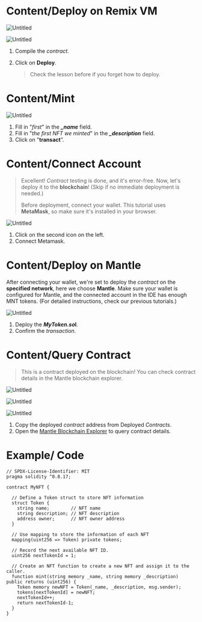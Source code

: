# Content/Deploy on Remix VM

![Untitled](./img/4-1.png)

![Untitled](./img/4-2.png)
1. Compile the *contract*.
2.  Click on **Deploy**.
    
    > Check the lesson before if you forget how to deploy.
    > 

# Content/Mint

![Untitled](./img/4-3.png)

1. Fill in "*first*" in the ***_name*** field.
2. Fill in "*the first NFT we minted*" in the ***_description*** field.
3. Click on "**transact**”.

# Content/Connect Account

> Excellent! *Contract* testing is done, and it's error-free. Now, let's deploy it to the **blockchain**! (Skip if no immediate deployment is needed.)
> 
> 
> Before deployment, connect your wallet. This tutorial uses **MetaMask**, so make sure it's installed in your browser.
> 

![Untitled](./img/4-4.png)

1. Click on the second icon on the left.
2.  Connect Metamask.

# Content/Deploy on Mantle

After connecting your wallet, we're set to deploy the *contract* on the **specified network**, here we choose **Mantle**. Make sure your wallet is configured for Mantle, and the connected account in the IDE has enough MNT tokens. (For detailed instructions, check our previous tutorials.)

![Untitled](./img/4-5.png)

1. Deploy the ***MyToken.so*l**.
2. Confirm the *transaction*.

# Content/Query Contract

> This is a contract deployed on the blockchain! You can check contract details in the Mantle blockchain explorer.
> 

![Untitled](./img/4-6.png)

![Untitled](./img/4-7.png)

![Untitled](./img/4-8.png)

1. Copy the deployed *contract* address from Deployed *Contracts*.
2. Open the [Mantle Blockchain Explorer](https://explorer.testnet.mantle.xyz/) to query contract details.

# Example/ Code

```solidity
// SPDX-License-Identifier: MIT
pragma solidity ^0.8.17;

contract MyNFT {

  // Define a Token struct to store NFT information
  struct Token {
    string name;        // NFT name
    string description; // NFT description
    address owner;      // NFT owner address
  }

  // Use mapping to store the information of each NFT
  mapping(uint256 => Token) private tokens;

  // Record the next available NFT ID.
  uint256 nextTokenId = 1;

  // Create an NFT function to create a new NFT and assign it to the caller.
  function mint(string memory _name, string memory _description) public returns (uint256) { 
    Token memory newNFT = Token(_name, _description, msg.sender);
    tokens[nextTokenId] = newNFT;
    nextTokenId++;
    return nextTokenId-1;
  }
}
```